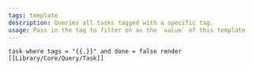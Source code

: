 ```yaml
---
tags: template
description: Queries all tasks tagged with a specific tag.
usage: Pass in the tag to filter on as the `value` of this template
---
```


```query
task where tags = "{{.}}" and done = false render [[Library/Core/Query/Task]] 
```
